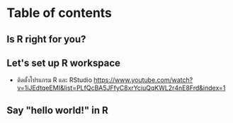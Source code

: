 # Table of contents

## Is R right for you?

## Let's set up R workspace
* ติดตั้งโปรแกรม R และ RStudio https://www.youtube.com/watch?v=1iJEdtqeEMI&list=PLfQcBA5JFfyC8xrYciuQqKWL2r4nE8Frd&index=1

## Say "hello world!" in R

